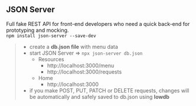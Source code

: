 ## JSON Server
Full fake REST API for front-end developers who need a quick back-end for prototyping and mocking.<br>
``npm install json-server --save-dev``
> + create a **db.json file** with menu data
> + start JSON Server => ``npx json-server db.json``
>    * Resources
>        - http://localhost:3000/menu
>        - http://localhost:3000/requests
>    * Home
>        - http://localhost:3000
> + if you make POST, PUT, PATCH or DELETE requests, 
> changes will be automatically and safely saved to db.json using **lowdb**






